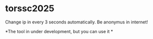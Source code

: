 # torssc2025
Change ip in every 3 seconds  automatically. Be anonymus in internet!

*The tool in under development, but you can use it * 
